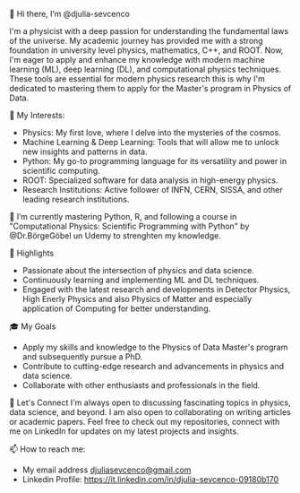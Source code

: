 👋 Hi there, I’m @djulia-sevcenco

  I'm a physicist with a deep passion for understanding the fundamental laws of the universe.
  My academic journey has provided me with a strong foundation in university level physics, mathematics, C++, and ROOT.
  Now, I'm eager to apply and enhance my knowledge with modern machine learning (ML), deep learning (DL), and computational physics techniques.
  These tools are essential for modern physics research this is why I'm dedicated to mastering them to apply for the Master's program in Physics of Data.

🔬 My Interests:

  - Physics: My first love, where I delve into the mysteries of the cosmos.
  - Machine Learning & Deep Learning: Tools that will allow me to unlock new insights and patterns in data.
  - Python: My go-to programming language for its versatility and power in scientific computing.
  - ROOT: Specialized software for data analysis in high-energy physics.
  - Research Institutions: Active follower of INFN, CERN, SISSA, and other leading research institutions.

🌱 I’m currently mastering Python, R, and following a course in "Computational Physics: Scientific Programming with Python" by @Dr.BörgeGöbel un Udemy to strenghten my knowledge.

🌟 Highlights

- Passionate about the intersection of physics and data science.
- Continuously learning and implementing ML and DL techniques.
- Engaged with the latest research and developments in Detector Physics, High Enerly Physics and also Physics of Matter and especially application of Computing for better understanding.

🎓 My Goals

- Apply my skills and knowledge to the Physics of Data Master's program and subsequently pursue a PhD.
- Contribute to cutting-edge research and advancements in physics and data science.
- Collaborate with other enthusiasts and professionals in the field.

🚀 Let's Connect
I'm always open to discussing fascinating topics in physics, data science, and beyond.
I am also open to collaborating on writing articles or academic papers.
Feel free to check out my repositories, connect with me on LinkedIn for updates on my latest projects and insights.

📫 How to reach me:
- My email address djuliasevcenco@gmail.com
- Linkedin Profile: https://it.linkedin.com/in/djulia-sevcenco-09180b170


<!---
djulia-sevcenco/djulia-sevcenco is a ✨ special ✨ repository because its `README.md` (this file) appears on your GitHub profile.
You can click the Preview link to take a look at your changes.
--->
